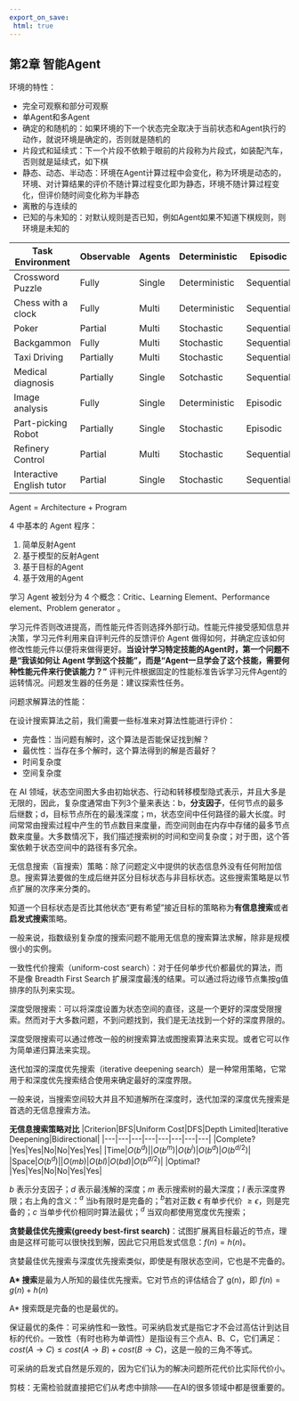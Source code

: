 ```yaml
---
export_on_save:
 html: true
---
```


## 第2章 智能Agent

环境的特性：

- 完全可观察和部分可观察
- 单Agent和多Agent
- 确定的和随机的：如果环境的下一个状态完全取决于当前状态和Agent执行的动作，就说环境是确定的，否则就是随机的
- 片段式和延续式：下一个片段不依赖于眼前的片段称为片段式，如装配汽车，否则就是延续式，如下棋
- 静态、动态、半动态：环境在Agent计算过程中会变化，称为环境是动态的，环境、对计算结果的评价不随计算过程变化即为静态，环境不随计算过程变化，但评价随时间变化称为半静态
- 离散的与连续的
- 已知的与未知的：对默认规则是否已知，例如Agent如果不知道下棋规则，则环境是未知的

|Task Environment|Observable|Agents|Deterministic|Episodic|Static|Discrete|
|---|---|---|---|---|---|---|
|Crossword Puzzle|Fully|Single|Deterministic|Sequential|Static|Discrete|
|Chess with a clock|Fully|Multi|Deterministic|Sequential|Semi|Discrete|
|Poker|Partial|Multi|Stochastic|Sequential|Static|Discrete|
|Backgammon|Fully|Multi|Stochastic|Sequential|Static|Discrete|
|Taxi Driving|Partially|Multi|Stochastic|Sequential|Dynamic|Continuous|
|Medical diagnosis|Partially|Single|Sotchastic|Sequential|Dynamic|Continuous|
|Image analysis|Fully|Single|Deterministic|Episodic|Semi|Continuous|
|Part-picking Robot|Partially|Single|Stochastic|Episodic|Dynamic|Continuous|
|Refinery Control|Partial|Multi|Stochastic|Sequential|Dynamic|Continuous|
|Interactive English tutor|Partial|Single|Stochastic|Sequential|Dynamic|Discrete|

Agent = Architecture + Program

4 中基本的 Agent 程序：
1. 简单反射Agent
1. 基于模型的反射Agent
1. 基于目标的Agent
1. 基于效用的Agent

学习 Agent 被划分为 4 个概念：Critic、Learning Element、Performance element、Problem generator 。

学习元件否则改进提高，而性能元件否则选择外部行动。性能元件接受感知信息并决策，学习元件利用来自评判元件的反馈评价 Agent 做得如何，并确定应该如何修改性能元件以便将来做得更好。**当设计学习特定技能的Agent时，第一个问题不是“我该如何让 Agent 学到这个技能”，而是“Agent一旦学会了这个技能，需要何种性能元件来行使该能力？”** 评判元件根据固定的性能标准告诉学习元件Agent的运转情况。问题发生器的任务是：建议探索性任务。

问题求解算法的性能：

在设计搜索算法之前，我们需要一些标准来对算法性能进行评价：
- 完备性：当问题有解时，这个算法是否能保证找到解？
- 最优性：当存在多个解时，这个算法得到的解是否最好？
- 时间复杂度
- 空间复杂度

在 AI 领域，状态空间图大多由初始状态、行动和转移模型隐式表示，并且大多是无限的，因此，复杂度通常由下列3个量来表达：b，**分支因子**，任何节点的最多后继数；d，目标节点所在的最浅深度；m，状态空间中任何路径的最大长度。时间常常由搜索过程中产生的节点数目来度量，而空间则由在内存中存储的最多节点数来度量。大多数情况下，我们描述搜索树的时间和空间复杂度；对于图，这个答案依赖于状态空间中的路径有多冗余。

无信息搜索（盲搜索）策略：除了问题定义中提供的状态信息外没有任何附加信息。搜索算法要做的生成后继并区分目标状态与非目标状态。这些搜索策略是以节点扩展的次序来分类的。

知道一个目标状态是否比其他状态“更有希望”接近目标的策略称为**有信息搜索**或者**启发式搜索**策略。

一般来说，指数级别复杂度的搜索问题不能用无信息的搜索算法求解，除非是规模很小的实例。

一致性代价搜索（uniform-cost search）：对于任何单步代价都最优的算法，而不是像 Breadth First Search 扩展深度最浅的结果。可以通过将边缘节点集按g值排序的队列来实现。

深度受限搜索：可以将深度设置为状态空间的直径，这是一个更好的深度受限搜索。然而对于大多数问题，不到问题找到，我们是无法找到一个好的深度界限的。

深度受限搜索可以通过修改一般的树搜索算法或图搜索算法来实现。或者它可以作为简单递归算法来实现。

迭代加深的深度优先搜索（iterative deepening search）是一种常用策略，它常用于和深度优先搜索结合使用来确定最好的深度界限。

一般来说，当搜索空间较大并且不知道解所在深度时，迭代加深的深度优先搜索是首选的无信息搜索方法。

**无信息搜索策略对比**
|Criterion|BFS|Uniform Cost|DFS|Depth Limited|Iterative Deepening|Bidirectional|
|---|---|---|---|---|---|---|---|
|Complete?|Yes|Yes|No|No|Yes|Yes|
|Time|$O(b^d)$||$O(b^m)$|$O(b^l)$|$O(b^d)$|$O(b^{d/2})$|
|Space|$O(b^d)$||$O(mb)$|$O(bl)$|$O(bd)$|$O(b^{d/2})$|
|Optimal?|Yes|Yes|No|No|Yes|Yes|

$b$ 表示分支因子；$d$ 表示最浅解的深度；$m$ 表示搜索树的最大深度；$l$ 表示深度界限；右上角的含义：$^a$ 当b有限时是完备的；$^b$若对正数 $\epsilon$ 有单步代价 $\ge\epsilon$，则是完备的；$c$ 当单步代价相同时算法最优；$^d$ 当双向都使用宽度优先搜索；

**贪婪最佳优先搜索(greedy best-first search)**：试图扩展离目标最近的节点，理由是这样可能可以很快找到解，因此它只用启发式信息：$f(n)=h(n)$。

贪婪最佳优先搜索与深度优先搜索类似，即使是有限状态空间，它也是不完备的。

**A\* 搜索**是最为人所知的最佳优先搜索。它对节点的评估结合了 g(n)，即 $f(n) = g(n) + h(n)$

A\* 搜索既是完备的也是最优的。

保证最优的条件：可采纳性和一致性。可采纳启发式是指它才不会过高估计到达目标的代价。一致性（有时也称为单调性）是指设有三个点A、B、C，它们满足：$cost(A\rightarrow C) \le cost(A\rightarrow B)+cost(B\rightarrow C)$，这是一般的三角不等式。

可采纳的启发式自然是乐观的，因为它们认为的解决问题所花代价比实际代价小。

剪枝：无需检验就直接把它们从考虑中排除——在AI的很多领域中都是很重要的。
